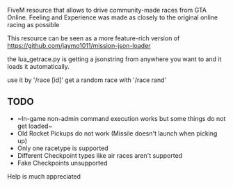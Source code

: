 FiveM resource that allows to drive community-made races from GTA Online.
Feeling and Experience was made as closely to the original online racing as possible

This resource can be seen as a more feature-rich version of https://github.com/jaymo1011/mission-json-loader

the lua_getrace.py is getting a jsonstring from anywhere you want to and it loads it automatically.

use it by '/race [id]'
get a random race with '/race rand'


## TODO
- ~In-game non-admin command execution works but some things do not get loaded~
- Old Rocket Pickups do not work (Missile doesn't launch when picking up)
- Only one racetype is supported
- Different Checkpoint types like air races aren't supported
- Fake Checkpoints unsupported

Help is much appreciated
